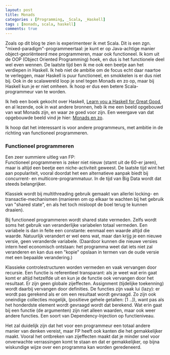 ```yaml
---
layout: post
title: Monads
categories : [Programming, _Scala, _Haskell]
tags : [monads, scala, haskell]
comments: true
---
```


Zoals op dit blog te zien is experimenteer ik met Scala. Dit is een zgn. "mixed-paradigm"-programmeertaal: je kunt er op Java-achtige manier object-geori&euml;nteerd mee programmeren, maar ook functioneel. Ik kom uit de OOP (Object Oriented Programming) hoek, en dus is het functionele deel wel even wennen. De laatste tijd ben ik me ook een beetje aan het verdiepen in Haskell. Ik heb niet de ambitie om de focus echt daar naartoe te verleggen, maar Haskell is puur functioneel, en smokkelen is er dus niet bij. Ook in de scalawereld loop je snel tegen Monads en zo op, maar bij Haskell kun je er niet omheen. Ik hoop er dus een betere Scala-programmeur van te worden.

Ik heb een boek gekocht over Haskell, <a href="/statics/ref/bronnen.html#learnyou" target="_blank">Learn you a Haskell for Great Good</a>, en al lezende, ook in wat andere bronnen, heb ik me een beeld opgebouwd van wat Monads zijn, en waar ze goed voor zijn. Een weergave van dat opgebouwde beeld vind je hier: 
<a href="{{ site.baseurl }}/statics/monads/monads.html" target="_blank">Monads en zo</a>.

Ik hoop dat het interessant is voor andere programmeurs, met ambitie in de richting van functioneel programmeren.

### Functioneel programmeren

Een zeer summiere uitleg van FP:<br>
Functioneel programmeren is zeker niet nieuw (stamt uit de 60-er jaren), maar is altijd een beetje een niche-activiteit geweest. De laatste tijd wint het aan populariteit, vooral doordat het een alternatieve aanpak biedt bij concurrent- en multicore-programmatuur. In de tijd van Big Data wordt dat steeds belangrijker.

Klassiek wordt bij multithreading gebruik gemaakt van allerlei locking- en transactie-mechanismen (manieren om op elkaar te wachten bij het gebruik van "shared state", en als het toch misloopt de boel terug te kunnen draaien). 

Bij functioneel programmeren wordt shared state vermeden. Zelfs wordt soms het gebruik van veranderlijke variabelen totaal vermeden. Een variabele is dan in feite een constante: eenmaal een waarde altijd die waarde. Natuurlijk verandert er wel eens wat, maar dan krijg je een nieuwe versie, geen veranderde variabele. (Daardoor kunnen die nieuwe versies intern heel economisch ontstaan: het programma weet dat iets niet zal veranderen en kan dus een "kopie" opslaan in termen van de oude versie met een bepaalde verandering.)

Klassieke controlestructuren worden vermeden en vaak vervangen door recursie. Een functie is referentieel transparant: als je weet wat erin gaat komt er altijd hetzelfde uit en kun je de functie ook vervangen door het resultaat. Er zijn geen globale zijeffecten. Assignment (tijdelijke toekenning) wordt daarbij vervangen door definities. De functies zijn vaak lui (lazy): er wordt pas gerekend als er om een resultaat wordt gevraagd. Zo zijn ook oneindige collecties mogelijk, (positieve gehele getallen: [1 ..]), want pas als het honderdste element wordt gevraagd wordt dat berekend. Wat erin gaat bij een functie (de argumenten) zijn niet alleen waarden, maar ook weer andere functies. Een soort van Dependency-Injection op functieniveau.

Het zal duidelijk zijn dat het voor een programmeur een totaal andere manier van denken vereist, maar FP heeft ook kanten die het gemakkelijker maakt. Vooral het ontbreken van zijeffecten maakt dat je minder snel voor onverwachte verrassingen komt te staan en dat er gemakkelijker, op bijna wiskundige wijze over een programma kan worden geredeneerd.



